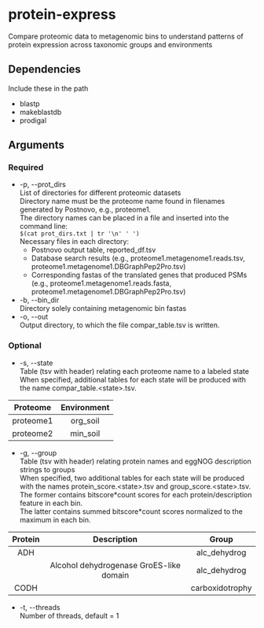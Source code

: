 # protein-express
Compare proteomic data to metagenomic bins to understand patterns 
of protein expression across taxonomic groups and environments

## Dependencies
Include these in the path
- blastp
- makeblastdb
- prodigal

## Arguments
### Required
- -p, --prot_dirs <br />
List of directories for different proteomic datasets<br />
Directory name must be the proteome name found in filenames generated by Postnovo, e.g., 
proteome1.<br />
The directory names can be placed in a file and inserted into the command line:<br />
`$(cat prot_dirs.txt | tr '\n' ' ')`<br />
Necessary files in each directory:<br />
  - Postnovo output table, reported_df.tsv
  - Database search results
  (e.g., proteome1.metagenome1.reads.tsv, proteome1.metagenome1.DBGraphPep2Pro.tsv)
  - Corresponding fastas of the translated genes that produced PSMs
  (e.g., proteome1.metagenome1.reads.fasta, proteome1.metagenome1.DBGraphPep2Pro.tsv)<br />
- -b, --bin_dir<br />
Directory solely containing metagenomic bin fastas<br />
- -o, --out <br />
Output directory, to which the file compar_table.tsv is written.
### Optional
- -s, --state<br />
Table (tsv with header) relating each proteome name to a labeled state<br />
When specified, additional tables for each state will be produced with the name 
compar_table.\<state\>.tsv.

| Proteome  | Environment |
|:---------:|:-----------:|
| proteome1 | org_soil    |
| proteome2 | min_soil    |

- -g, --group <br />
Table (tsv with header) relating protein names and eggNOG description strings to groups<br />
When specified, two additional tables for each state will be produced with the names 
protein_score.\<state\>.tsv and group_score.\<state\>.tsv.<br />
The former contains bitscore\*count scores for each protein/description feature in each bin.<br />
The latter contains summed bitscore\*count scores normalized to the maximum in each bin.<br />

| Protein   | Description                             | Group           |
|:---------:|:---------------------------------------:|:---------------:|
| ADH       |                                         | alc_dehydrog    |
|           | Alcohol dehydrogenase GroES-like domain | alc_dehydrog    |
| CODH      |                                         | carboxidotrophy |

- -t, --threads<br />
Number of threads, default = 1